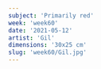 ```yaml
---
subject: 'Primarily red'
week: 'week60'
date: '2021-05-12'
artist: 'Gil'
dimensions: '30x25 cm'
slug: 'week60/Gil.jpg'
---
```

